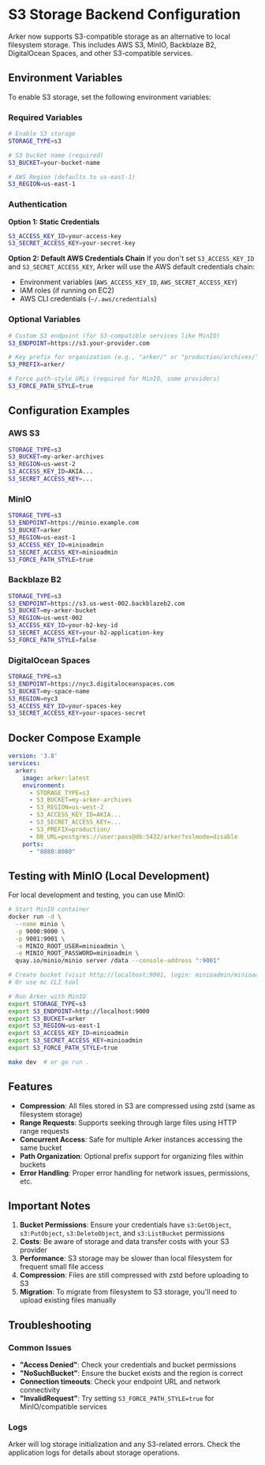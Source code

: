 # S3 Storage Backend Configuration

Arker now supports S3-compatible storage as an alternative to local filesystem storage. This includes AWS S3, MinIO, Backblaze B2, DigitalOcean Spaces, and other S3-compatible services.

## Environment Variables

To enable S3 storage, set the following environment variables:

### Required Variables

```bash
# Enable S3 storage
STORAGE_TYPE=s3

# S3 bucket name (required)
S3_BUCKET=your-bucket-name

# AWS Region (defaults to us-east-1)
S3_REGION=us-east-1
```

### Authentication

**Option 1: Static Credentials**
```bash
S3_ACCESS_KEY_ID=your-access-key
S3_SECRET_ACCESS_KEY=your-secret-key
```

**Option 2: Default AWS Credentials Chain**
If you don't set `S3_ACCESS_KEY_ID` and `S3_SECRET_ACCESS_KEY`, Arker will use the AWS default credentials chain:
- Environment variables (`AWS_ACCESS_KEY_ID`, `AWS_SECRET_ACCESS_KEY`)
- IAM roles (if running on EC2)
- AWS CLI credentials (`~/.aws/credentials`)

### Optional Variables

```bash
# Custom S3 endpoint (for S3-compatible services like MinIO)
S3_ENDPOINT=https://s3.your-provider.com

# Key prefix for organization (e.g., "arker/" or "production/archives/")
S3_PREFIX=arker/

# Force path-style URLs (required for MinIO, some providers)
S3_FORCE_PATH_STYLE=true
```

## Configuration Examples

### AWS S3
```bash
STORAGE_TYPE=s3
S3_BUCKET=my-arker-archives
S3_REGION=us-west-2
S3_ACCESS_KEY_ID=AKIA...
S3_SECRET_ACCESS_KEY=...
```

### MinIO
```bash
STORAGE_TYPE=s3
S3_ENDPOINT=https://minio.example.com
S3_BUCKET=arker
S3_REGION=us-east-1
S3_ACCESS_KEY_ID=minioadmin
S3_SECRET_ACCESS_KEY=minioadmin
S3_FORCE_PATH_STYLE=true
```

### Backblaze B2
```bash
STORAGE_TYPE=s3
S3_ENDPOINT=https://s3.us-west-002.backblazeb2.com
S3_BUCKET=my-arker-bucket
S3_REGION=us-west-002
S3_ACCESS_KEY_ID=your-b2-key-id
S3_SECRET_ACCESS_KEY=your-b2-application-key
S3_FORCE_PATH_STYLE=false
```

### DigitalOcean Spaces
```bash
STORAGE_TYPE=s3
S3_ENDPOINT=https://nyc3.digitaloceanspaces.com
S3_BUCKET=my-space-name
S3_REGION=nyc3
S3_ACCESS_KEY_ID=your-spaces-key
S3_SECRET_ACCESS_KEY=your-spaces-secret
```

## Docker Compose Example

```yaml
version: '3.8'
services:
  arker:
    image: arker:latest
    environment:
      - STORAGE_TYPE=s3
      - S3_BUCKET=my-arker-archives
      - S3_REGION=us-west-2
      - S3_ACCESS_KEY_ID=AKIA...
      - S3_SECRET_ACCESS_KEY=...
      - S3_PREFIX=production/
      - DB_URL=postgres://user:pass@db:5432/arker?sslmode=disable
    ports:
      - "8080:8080"
```

## Testing with MinIO (Local Development)

For local development and testing, you can use MinIO:

```bash
# Start MinIO container
docker run -d \
  --name minio \
  -p 9000:9000 \
  -p 9001:9001 \
  -e MINIO_ROOT_USER=minioadmin \
  -e MINIO_ROOT_PASSWORD=minioadmin \
  quay.io/minio/minio server /data --console-address ":9001"

# Create bucket (visit http://localhost:9001, login: minioadmin/minioadmin)
# Or use mc CLI tool

# Run Arker with MinIO
export STORAGE_TYPE=s3
export S3_ENDPOINT=http://localhost:9000
export S3_BUCKET=arker
export S3_REGION=us-east-1
export S3_ACCESS_KEY_ID=minioadmin
export S3_SECRET_ACCESS_KEY=minioadmin
export S3_FORCE_PATH_STYLE=true

make dev  # or go run .
```

## Features

- **Compression**: All files stored in S3 are compressed using zstd (same as filesystem storage)
- **Range Requests**: Supports seeking through large files using HTTP range requests
- **Concurrent Access**: Safe for multiple Arker instances accessing the same bucket
- **Path Organization**: Optional prefix support for organizing files within buckets
- **Error Handling**: Proper error handling for network issues, permissions, etc.

## Important Notes

1. **Bucket Permissions**: Ensure your credentials have `s3:GetObject`, `s3:PutObject`, `s3:DeleteObject`, and `s3:ListBucket` permissions
2. **Costs**: Be aware of storage and data transfer costs with your S3 provider
3. **Performance**: S3 storage may be slower than local filesystem for frequent small file access
4. **Compression**: Files are still compressed with zstd before uploading to S3
5. **Migration**: To migrate from filesystem to S3 storage, you'll need to upload existing files manually

## Troubleshooting

### Common Issues

- **"Access Denied"**: Check your credentials and bucket permissions
- **"NoSuchBucket"**: Ensure the bucket exists and the region is correct
- **Connection timeouts**: Check your endpoint URL and network connectivity
- **"InvalidRequest"**: Try setting `S3_FORCE_PATH_STYLE=true` for MinIO/compatible services

### Logs

Arker will log storage initialization and any S3-related errors. Check the application logs for details about storage operations.
